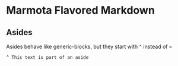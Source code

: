 # Marmota Flavored Markdown

## Asides

Asides behave like generic-blocks, but they start with `^` instead of `>`

```
^ This text is part of an aside
```
